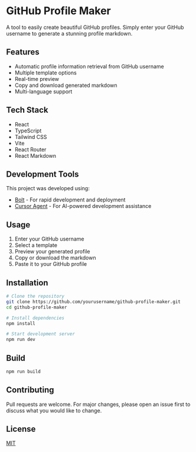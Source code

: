 # GitHub Profile Maker

A tool to easily create beautiful GitHub profiles. Simply enter your GitHub username to generate a stunning profile markdown.

## Features

- Automatic profile information retrieval from GitHub username
- Multiple template options
- Real-time preview
- Copy and download generated markdown
- Multi-language support

## Tech Stack

- React
- TypeScript
- Tailwind CSS
- Vite
- React Router
- React Markdown

## Development Tools

This project was developed using:

- [Bolt](https://bolt.new) - For rapid development and deployment
- [Cursor Agent](https://cursor.sh) - For AI-powered development assistance

## Usage

1. Enter your GitHub username
2. Select a template
3. Preview your generated profile
4. Copy or download the markdown
5. Paste it to your GitHub profile

## Installation

```bash
# Clone the repository
git clone https://github.com/yourusername/github-profile-maker.git
cd github-profile-maker

# Install dependencies
npm install

# Start development server
npm run dev
```

## Build

```bash
npm run build
```

## Contributing

Pull requests are welcome. For major changes, please open an issue first to discuss what you would like to change.

## License

[MIT](https://choosealicense.com/licenses/mit/)
